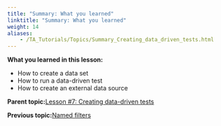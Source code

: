 ```yaml
--- 
title: "Summary: What you learned"
linktitle: "Summary: What you learned"
weight: 14
aliases: 
    - /TA_Tutorials/Topics/Summary_Creating_data_driven_tests.html
---
```


**What you learned in this lesson:**

-   How to create a data set
-   How to run a data-driven test
-   How to create an external data source

**Parent topic:**[Lesson \#7: Creating data-driven tests](/TA_Tutorials/Topics/Tutorial_Creating_data-driven_tests.html)

**Previous topic:**[Named filters](/TA_Tutorials/Topics/Named_data_set_filters.html)

